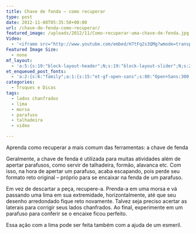 ```yaml
---
title: Chave de fenda – como recuperar
type: post
date: 2012-11-08T05:35:50+00:00
url: /chave-de-fenda-como-recuperar/
featured_image: /uploads/2012/11/Como-recuperar-uma-chave-de-fenda.jpg
Video:
  - '<iframe src="http://www.youtube.com/embed/H7tFq2s3QMg?wmode=transparent" frameborder="0" width="620" height="380"></iframe>'
Featured Image Size:
  - none
mf_layout:
  - 'a:5:{s:19:"block-layout-header";N;s:19:"block-layout-slider";N;s:22:"block-layout-structure";s:10:"full-width";s:25:"block-layout-left_sidebar";s:12:"blog-sidebar";s:26:"block-layout-right_sidebar";s:12:"blog-sidebar";}'
et_enqueued_post_fonts:
  - 'a:2:{s:6:"family";a:1:{s:15:"et-gf-open-sans";s:80:"Open+Sans:300,300italic,regular,italic,600,600italic,700,700italic,800,800italic";}s:6:"subset";a:2:{i:0;s:5:"latin";i:1;s:9:"latin-ext";}}'
categories:
  - Truques e Dicas
tags:
  - lados chanfrados
  - lima
  - morsa
  - parafuso
  - talhadeira
  - video

---
```

Aprenda como recuperar a mais comum das ferramentas: a chave de fenda

Geralmente, a chave de fenda é utilizada para muitas atividades além de apertar parafusos, como servir de talhadeira, formão, alavanca etc. Com isso, na hora de apertar um parafuso, acaba escapando, pois perde seu formato reto original &#8211; próprio para se encaixar na fenda de um parafuso.

Em vez de descartar a peça, recupere-a. Prenda-a em uma morsa e vá passando uma lima em sua extremidade, horizontalmente, até que seu desenho arredondado fique reto novamente. Talvez seja preciso acertar as laterais para corrigir seus lados chanfrados. Ao final, experimente em um parafuso para conferir se o encaixe ficou perfeito.

Essa ação com a lima pode ser feita também com a ajuda de um esmeril.